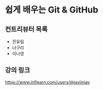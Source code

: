 # 쉽게 배우는 Git & GitHub

## 컨트리뷰터 목록

- 진유림
- 너구리
- 이나영

## 강의 링크
https://www.inflearn.com/users/@jayjinjay